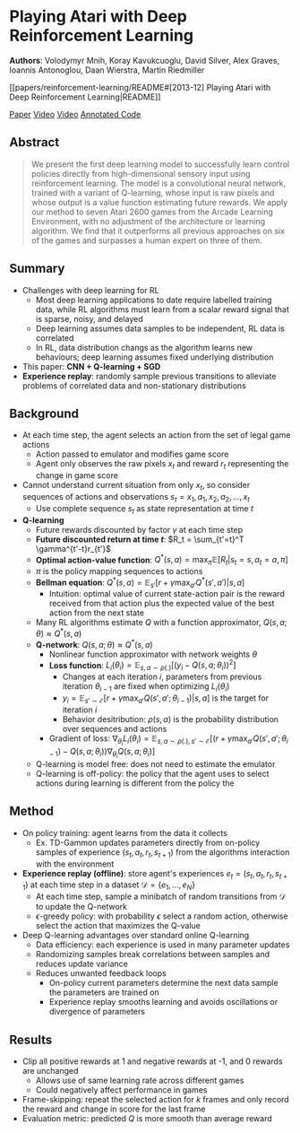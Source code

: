 # Playing Atari with Deep Reinforcement Learning

**Authors**: Volodymyr Mnih, Koray Kavukcuoglu, David Silver, Alex Graves, Ioannis Antonoglou, Daan Wierstra, Martin Riedmiller

[[papers/reinforcement-learning/README#[2013-12] Playing Atari with Deep Reinforcement Learning|README]]

[Paper](http://arxiv.org/abs/1312.5602)
[Video](https://www.youtube.com/watch?v=rFwQDDbYTm4)
[Video](https://www.youtube.com/watch?v=nOBm4aYEYR4)
[Annotated Code](https://nn.labml.ai/rl/dqn/index.html)

## Abstract

> We present the first deep learning model to successfully learn control policies directly from high-dimensional sensory input using reinforcement learning. The model is a convolutional neural network, trained with a variant of Q-learning, whose input is raw pixels and whose output is a value function estimating future rewards. We apply our method to seven Atari 2600 games from the Arcade Learning Environment, with no adjustment of the architecture or learning algorithm. We find that it outperforms all previous approaches on six of the games and surpasses a human expert on three of them.

## Summary

- Challenges with deep learning for RL
    - Most deep learning applications to date require labelled training data, while RL algorithms must learn from a scalar reward signal that is sparse, noisy, and delayed
    - Deep learning assumes data samples to be independent, RL data is correlated
    - In RL, data distribution changs as the algorithm learns new behaviours; deep learning assumes fixed underlying distribution
- This paper: **CNN + Q-learning + SGD**
- **Experience replay**: randomly sample previous transitions to alleviate problems of correlated data and non-stationary distributions

## Background

- At each time step, the agent selects an action from the set of legal game actions
    - Action passed to emulator and modifies game score
    - Agent only observes the raw pixels $x_t$ and reward $r_t$ representing the change in game score
- Cannot understand current situation from only $x_t$, so consider sequences of actions and observations $s_t = x_1, a_1, x_2, a_2, …, x_t$
    - Use complete sequence $s_t$ as state representation at time $t$
- **Q-learning**
	- Future rewards discounted by factor $\gamma$ at each time step
    - **Future discounted return at time $t$**: $R_t = \sum_{t'=t}^T \gamma^{t'-t}r_{t'}$
    - **Optimal action-value function**: $Q^*(s, a) = \max_{\pi} \mathbb{E}[R_t | s_t = s, a_t = a, \pi]$
    - $\pi$ is the policy mapping sequences to actions
    - **Bellman equation**: $Q^*(s, a) = \mathbb{E}_{s'}[r + \gamma \max_{a'} Q^*(s', a') | s, a]$
		- Intuition: optimal value of current state-action pair is the reward received from that action plus the expected value of the best action from the next state
	- Many RL algorithms estimate $Q$ with a function approximator, $Q(s, a; \theta) \approx Q^*(s, a)$
    - **Q-network**: $Q(s, a; \theta) \approx Q^*(s, a)$
		- Nonlinear function approximator with network weights $\theta$
		- **Loss function**: $L_i(\theta_i) = \mathbb{E}_{s, a\sim \rho(.)}[(y_i - Q(s, a; \theta_i))^2]$
			- Changes at each iteration $i$, parameters from previous iteration $\theta_{i-1}$ are fixed when optimizing $L_i(\theta_i)$
			- $y_i = \mathbb{E}_{s' \sim \mathcal{E}}[r + \gamma \max_{a'} Q(s', a'; \theta_{i-1}) | s, a]$ is the target for iteration $i$
			- Behavior desitribution: $\rho(s, a)$ is the probability distribution over sequences and actions
		- Gradient of loss: $\nabla_{\theta_i} L_i(\theta_i) = \mathbb{E}_{s, a\sim \rho(.), s'\sim \mathcal{E}}[(r + \gamma \max_{a'} Q(s', a'; \theta_{i-1}) - Q(s, a; \theta_i)) \nabla_{\theta_i} Q(s, a; \theta_i)]$
    - Q-learning is model free: does not need to estimate the emulator
    - Q-learning is off-policy: the policy that the agent uses to select actions during learning is different from the policy the

## Method

- On policy training: agent learns from the data it collects
    - Ex. TD-Gammon updates parameters directly from on-policy samples of experience $(s_t, a_t, r_t, s_{t+1})$ from the algorithms interaction with the environment
- **Experience replay (offline)**: store agent's experiences $e_t = (s_t, a_t, r_t, s_{t+1})$ at each time step in a dataset $\mathcal{D} = \{e_1, …, e_N\}$
    - At each time step, sample a minibatch of random transitions from $\mathcal{D}$ to update the Q-network
	- $\epsilon$-greedy policy: with probability $\epsilon$ select a random action, otherwise select the action that maximizes the Q-value
- Deep Q-learning advantages over standard online Q-learning
    - Data efficiency: each experience is used in many parameter updates
    - Randomizing samples break correlations between samples and reduces update variance
    - Reduces unwanted feedback loops
		- On-policy current parameters determine the next data sample the parameters are trained on
		- Experience replay smooths learning and avoids oscillations or divergence of parameters

## Results

- Clip all positive rewards at 1 and negative rewards at -1, and 0 rewards are unchanged
    - Allows use of same learning rate across different games
	- Could negatively affect performance in games
- Frame-skipping: repeat the selected action for $k$ frames and only record the reward and change in score for the last frame
- Evaluation metric: predicted $Q$ is more smooth than average reward

